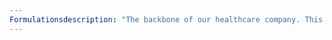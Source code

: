 ```yaml
---
Formulationsdescription: "The backbone of our healthcare company. This is the place where the ‘magic’ happens."
---
```

